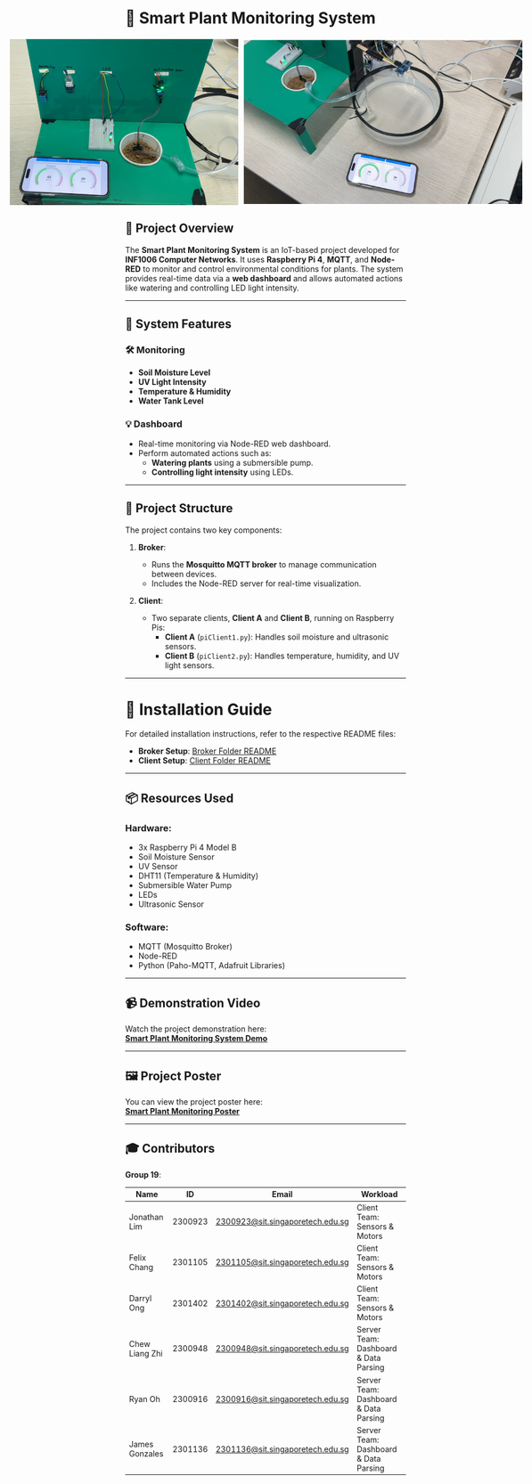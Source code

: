 # 🌱 Smart Plant Monitoring System

<p align="center" style="display: flex; justify-content: center; gap: 10px;">
  <img src="https://github.com/jonathanljc/ComputerNetwork-SmartPlantMonitoring/blob/main/project%20prototype.png" alt="Project Prototype Image 1" style="width: 500px; height: 300px; object-fit: cover;">
  <img src="https://github.com/jonathanljc/ComputerNetwork-SmartPlantMonitoring/blob/main/project%20prototype%202.png" alt="Project Prototype Image 2" style="width: 500px; height: 300px; object-fit: cover;">
</p>

## 📄 Project Overview
The **Smart Plant Monitoring System** is an IoT-based project developed for **INF1006 Computer Networks**. It uses **Raspberry Pi 4**, **MQTT**, and **Node-RED** to monitor and control environmental conditions for plants. The system provides real-time data via a **web dashboard** and allows automated actions like watering and controlling LED light intensity.

---

## 🔧 System Features

### 🛠 Monitoring
- **Soil Moisture Level**  
- **UV Light Intensity**  
- **Temperature & Humidity**
- **Water Tank Level**  

### 💡 Dashboard
- Real-time monitoring via Node-RED web dashboard.  
- Perform automated actions such as:
  - **Watering plants** using a submersible pump.  
  - **Controlling light intensity** using LEDs.  

---

## 📁 Project Structure
The project contains two key components:

1. **Broker**:
   - Runs the **Mosquitto MQTT broker** to manage communication between devices.
   - Includes the Node-RED server for real-time visualization.

2. **Client**:
   - Two separate clients, **Client A** and **Client B**, running on Raspberry Pis:
     - **Client A** (`piClient1.py`): Handles soil moisture and ultrasonic sensors.
     - **Client B** (`piClient2.py`): Handles temperature, humidity, and UV light sensors.

---

# 🚀 Installation Guide

For detailed installation instructions, refer to the respective README files:

- **Broker Setup**: [Broker Folder README](https://github.com/jonathanljc/ComputerNetwork-SmartPlantMonitoring/blob/main/broker/readme.md)  
- **Client Setup**: [Client Folder README](https://github.com/jonathanljc/ComputerNetwork-SmartPlantMonitoring/blob/main/client/readme.md)  

---

## 📦 Resources Used

### Hardware:
- 3x Raspberry Pi 4 Model B  
- Soil Moisture Sensor  
- UV Sensor  
- DHT11 (Temperature & Humidity)  
- Submersible Water Pump  
- LEDs  
- Ultrasonic Sensor  

### Software:
- MQTT (Mosquitto Broker)  
- Node-RED  
- Python (Paho-MQTT, Adafruit Libraries)  

---

## 📹 Demonstration Video

Watch the project demonstration here:  
[**Smart Plant Monitoring System Demo**](https://youtu.be/wu9qdf4W0Dc)

---

## 🖼️ Project Poster

You can view the project poster here:  
[**Smart Plant Monitoring Poster**](https://github.com/jonathanljc/ComputerNetwork-SmartPlantMonitoring/blob/main/Computer%20Networks%20Poster.pdf)

---

## 🎓 Contributors

**Group 19**:  

| **Name**          | **ID**       | **Email**                          | **Workload**                                  |
|-------------------|--------------|------------------------------------|----------------------------------------------|
| Jonathan Lim      | 2300923      | 2300923@sit.singaporetech.edu.sg   | Client Team: Sensors & Motors                |
| Felix Chang       | 2301105      | 2301105@sit.singaporetech.edu.sg   | Client Team: Sensors & Motors                |
| Darryl Ong        | 2301402      | 2301402@sit.singaporetech.edu.sg   | Client Team: Sensors & Motors                |
| Chew Liang Zhi    | 2300948      | 2300948@sit.singaporetech.edu.sg   | Server Team: Dashboard & Data Parsing        |
| Ryan Oh           | 2300916      | 2300916@sit.singaporetech.edu.sg   | Server Team: Dashboard & Data Parsing        |
| James Gonzales    | 2301136      | 2301136@sit.singaporetech.edu.sg   | Server Team: Dashboard & Data Parsing        |




